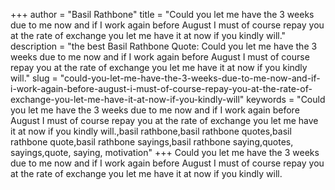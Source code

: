 +++
author = "Basil Rathbone"
title = "Could you let me have the 3 weeks due to me now and if I work again before August I must of course repay you at the rate of exchange you let me have it at now if you kindly will."
description = "the best Basil Rathbone Quote: Could you let me have the 3 weeks due to me now and if I work again before August I must of course repay you at the rate of exchange you let me have it at now if you kindly will."
slug = "could-you-let-me-have-the-3-weeks-due-to-me-now-and-if-i-work-again-before-august-i-must-of-course-repay-you-at-the-rate-of-exchange-you-let-me-have-it-at-now-if-you-kindly-will"
keywords = "Could you let me have the 3 weeks due to me now and if I work again before August I must of course repay you at the rate of exchange you let me have it at now if you kindly will.,basil rathbone,basil rathbone quotes,basil rathbone quote,basil rathbone sayings,basil rathbone saying,quotes, sayings,quote, saying, motivation"
+++
Could you let me have the 3 weeks due to me now and if I work again before August I must of course repay you at the rate of exchange you let me have it at now if you kindly will.
